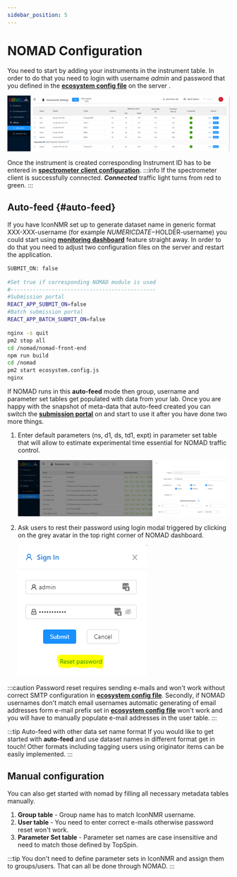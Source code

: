 ```yaml
---
sidebar_position: 5
---
```


# NOMAD Configuration

You need to start by adding your instruments in the instrument table. In order to do that you need to login with username _admin_ and password that you defined in the **[ecosystem config file](./server-installation/#config-files)** on the server .

![Instruments Table](./assets/Instruments-table.png)

Once the instrument is created corresponding Instrument ID has to be entered in **[spectrometer client configuration](./client-installation/#config)**.
:::info
If the spectrometer client is successfully connected. **_Connected_** traffic light turns from red to green.
:::

## Auto-feed {#auto-feed}

If you have IconNMR set up to generate dataset name in generic format XXX-XXX-username (for example $NUMERICDATE-$HOLDER-username) you could start using **[monitoring dashboard](../features/monitoring)** feature straight away. In order to do that you need to adjust two configuration files on the server and restart the application.

```bash title=/nomad/ecosystem.config.js
SUBMIT_ON: false
```

```bash title=/nomad/nomad-front-end/config/production.env
#Set true if corresponding NOMAD module is used
#----------------------------------------------
#Submission portal
REACT_APP_SUBMIT_ON=false
#Batch submission portal
REACT_APP_BATCH_SUBMIT_ON=false
```

```bash
nginx -s quit
pm2 stop all
cd /nomad/nomad-front-end
npm run build
cd /nomad
pm2 start ecosystem.config.js
nginx
```

If NOMAD runs in this **auto-feed** mode then group, username and parameter set tables get populated with data from your lab. Once you are happy with the snapshot of meta-data that auto-feed created you can switch the **[submission portal](../features/submit)** on and start to use it after you have done two more things.

1. Enter default parameters (ns, d1, ds, td1, expt) in parameter set table that will allow to estimate experimental time essential for NOMAD traffic control.

   ![Parameter Sets Table](./assets/ParamSets.png)

2. Ask users to rest their password using login modal triggered by clicking on the grey avatar in the top right corner of NOMAD dashboard.

   ![Reset Password](./assets/SignInReset.png)

:::caution
Password reset requires sending e-mails and won't work without correct SMTP configuration in **[ecosystem config file](./server-installation/#config-files)**.
Secondly, if NOMAD usernames don't match email usernames automatic generating of email addresses form e-mail prefix set in **[ecosystem config file](./server-installation/#config-files)** won't work and you will have to manually populate e-mail addresses in the user table.
:::

:::tip Auto-feed with other data set name format
If you would like to get started with **auto-feed** and use dataset names in different format get in touch! Other formats including tagging users using originator items can be easily implemented.
:::

## Manual configuration

You can also get started with nomad by filling all necessary metadata tables manually.

1. **Group table** - Group name has to match IconNMR username.
2. **User table** - You need to enter correct e-mails otherwise password reset won't work.
3. **Parameter Set table** - Parameter set names are case insensitive and need to match those defined by TopSpin.

:::tip
You don't need to define parameter sets in IconNMR and assign them to groups/users. That can all be done through NOMAD.
:::
